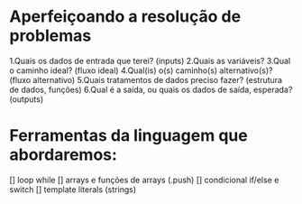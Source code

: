 # Aperfeiçoando a resolução de problemas

  1.Quais os dados de entrada que terei? (inputs)
  2.Quais as variáveis?
  3.Qual o caminho ideal? (fluxo ideal)
  4.Qual(is) o(s) caminho(s) alternativo(s)? (fluxo alternativo)
  5.Quais tratamentos de dados preciso fazer? (estrutura de dados, funções)
  6.Qual é a saída, ou quais os dados de saída, esperada? (outputs)

# Ferramentas da linguagem que abordaremos:
  [] loop while 
  [] arrays e funções de arrays (.push)
  [] condicional if/else e switch
  [] template literals (strings)